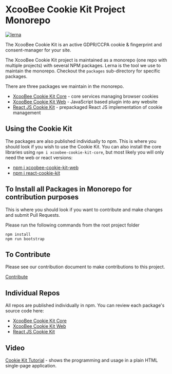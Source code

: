 # XcooBee Cookie Kit Project Monorepo

[![lerna](https://img.shields.io/badge/maintained%20with-lerna-cc00ff.svg)](https://lernajs.io/)

The XcooBee Cookie Kit is an active GDPR/CCPA cookie & fingerprint and consent-manager for your site.

The XcooBee Cookie Kit project is maintained as a monorepo (one repo with multiple projects) with several NPM
packages. Lerna is the tool we use to maintain the monorepo. Checkout the `packages`
sub-directory for specific packages.

There are three packages we maintain in the monorepo.

- [XcooBee Cookie Kit Core](https://github.com/XcooBee/xcoobee-cookie-kit/tree/master/packages/xcoobee-cookie-kit-core) - core services managing browser cookies
- [XcooBee Cookie Kit Web](https://github.com/XcooBee/xcoobee-cookie-kit/tree/master/packages/xcoobee-cookie-kit-web) - JavaScript based plugin into any website
- [React JS Cookie Kit](https://github.com/XcooBee/xcoobee-cookie-kit/tree/master/packages/xcoobee-cookie-kit-react) - prepackaged React JS implementation of cookie management


## Using the Cookie Kit

The packages are also published individually to npm. This is where you should look if you wish to use the Cookie Kit. You can also install the core libraries using `npm i xcoobee-cookie-kit-core`, but most likely you will only need the web or react versions:

- [npm i xcoobee-cookie-kit-web](https://www.npmjs.com/package/xcoobee-cookie-kit-web)
- [npm i react-cookie-kit](https://www.npmjs.com/package/react-cookie-kit)


## To Install all Packages in Monorepo for contribution purposes

This is where you should look if you want to contribute and make changes and submit Pull Requests.

Please run the following commands from the root project folder

```
npm install
npm run bootstrap
```


## To Contribute

Please see our contribution document to make contributions to this project.

[Contribute](https://github.com/XcooBee/xcoobee-cookie-kit/blob/master/CONTRIBUTING.md)


## Individual Repos

All repos are published individually in npm. You can review each package's source code here:

- [XcooBee Cookie Kit Core](https://github.com/XcooBee/xcoobee-cookie-kit/tree/master/packages/xcoobee-cookie-kit-core)
- [XcooBee Cookie Kit Web](https://github.com/XcooBee/xcoobee-cookie-kit/tree/master/packages/xcoobee-cookie-kit-web)
- [React JS Cookie Kit](https://github.com/XcooBee/xcoobee-cookie-kit/tree/master/packages/xcoobee-cookie-kit-react)


## Video

[Cookie Kit Tutorial](https://youtu.be/gKYNoARNXRo) - shows the programming and usage in a plain HTML single-page application.

